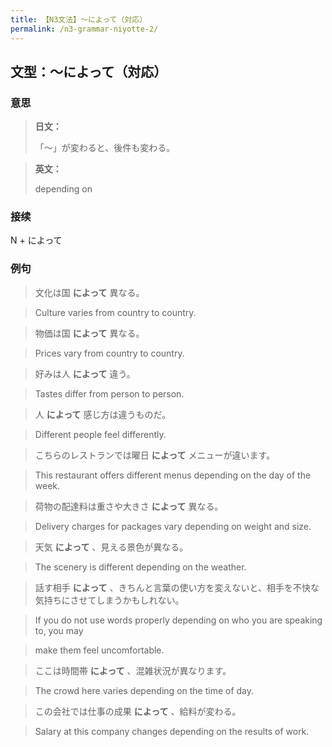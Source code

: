 ```yaml
---
title: 【N3文法】〜によって（対応）
permalink: /n3-grammar-niyotte-2/
---
```


## 文型：〜によって（対応）

### 意思

> **日文：**
> 
> 「〜」が変わると、後件も変わる。


> **英文：**
> 
> depending on


### 接续

N + によって

### 例句

> 文化は国 **によって** 異なる。

> Culture varies from country to country.

> 物価は国 **によって** 異なる。

> Prices vary from country to country.

> 好みは人 **によって** 違う。

> Tastes differ from person to person.

> 人 **によって** 感じ方は違うものだ。

> Different people feel differently.

> こちらのレストランでは曜日 **によって** メニューが違います。

> This restaurant offers different menus depending on the day of the week.

> 荷物の配達料は重さや大きさ **によって** 異なる。

> Delivery charges for packages vary depending on weight and size.

> 天気 **によって** 、見える景色が異なる。

> The scenery is different depending on the weather.

> 話す相手 **によって** 、きちんと言葉の使い方を変えないと、相手を不快な気持ちにさせてしまうかもしれない。

> If you do not use words properly depending on who you are speaking to, you may

> make them feel uncomfortable.

> ここは時間帯 **によって** 、混雑状況が異なります。

> The crowd here varies depending on the time of day.

> この会社では仕事の成果 **によって** 、給料が変わる。

> Salary at this company changes depending on the results of work.

